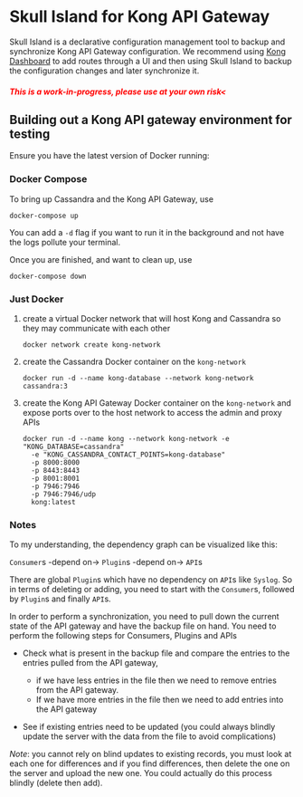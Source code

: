 # Skull Island for Kong API Gateway #
Skull Island is a declarative configuration management tool to backup and
synchronize Kong API Gateway configuration. We recommend using
[Kong Dashboard](https://github.com/PGBI/kong-dashboard) to add routes
through a UI and then using Skull Island to backup the configuration
changes and later synchronize it.

<h5>
    <span style="color:red">This is a work-in-progress, please use at your own risk<</span>
</h5>

## Building out a Kong API gateway environment for testing
Ensure you have the latest version of Docker running:

### Docker Compose
To bring up Cassandra and the Kong API Gateway, use
```
docker-compose up
```

You can add a `-d` flag if you want to run it in the background and not
have the logs pollute your terminal.

Once you are finished, and want to clean up, use
```
docker-compose down
```

### Just Docker
1. create a virtual Docker network that will host Kong and Cassandra so
they may communicate with each other

    ```
    docker network create kong-network
    ```

2. create the Cassandra Docker container on the `kong-network`

    ```
    docker run -d --name kong-database --network kong-network cassandra:3
    ```

3. create the Kong API Gateway Docker container on the `kong-network` and
expose ports over to the host network to access the admin and proxy APIs

    ```
    docker run -d --name kong --network kong-network -e "KONG_DATABASE=cassandra" 
      -e "KONG_CASSANDRA_CONTACT_POINTS=kong-database" 
      -p 8000:8000 
      -p 8443:8443 
      -p 8001:8001 
      -p 7946:7946 
      -p 7946:7946/udp 
      kong:latest
    ```

### Notes
To my understanding, the dependency graph can be visualized like this:

`Consumer`s -depend on-> `Plugin`s -depend on-> `API`s


There are global `Plugin`s which have no dependency on `API`s like `Syslog`.
So in terms of deleting or adding, you need to start with the `Consumer`s,
followed by `Plugin`s and finally `API`s.


In order to perform a synchronization, you need to pull down the current
state of the API gateway and have the backup file on hand. You need to
perform the following steps for Consumers, Plugins and APIs

- Check what is present in the backup file and compare the entries to
the entries pulled from the API gateway,
    - if we have less entries in the file then we need to remove entries
    from the API gateway.
    - If we have more entries in the file then we need to add entries
    into the API gateway

- See if existing entries need to be updated (you could always blindly
update the server with the data from the file to avoid complications)

*Note*: you cannot rely on blind updates to existing records, you must
look at each one for differences and if you find differences, then
delete the one on the server and upload the new one. You could actually
do this process blindly (delete then add).